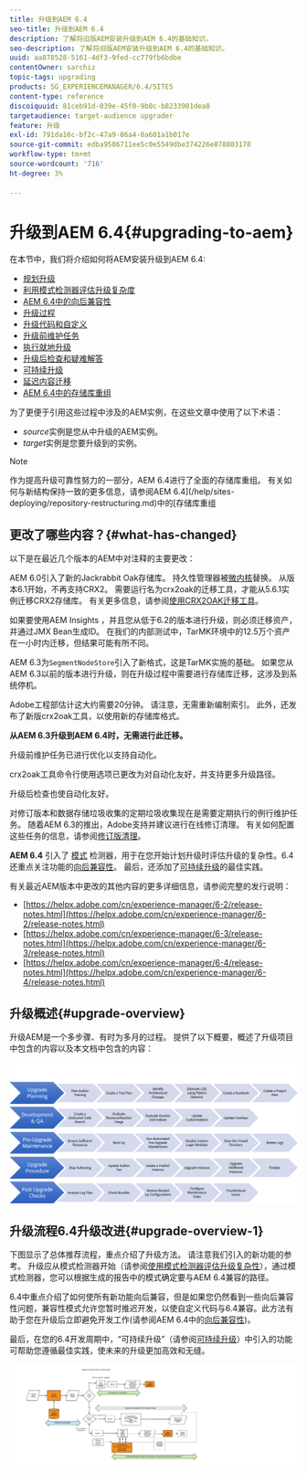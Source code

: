```yaml
---
title: 升级到AEM 6.4
seo-title: 升级到AEM 6.4
description: 了解将旧版AEM安装升级到AEM 6.4的基础知识。
seo-description: 了解将旧版AEM安装升级到AEM 6.4的基础知识。
uuid: aa878528-5161-4df3-9fed-cc779fb6bdbe
contentOwner: sarchiz
topic-tags: upgrading
products: SG_EXPERIENCEMANAGER/6.4/SITES
content-type: reference
discoiquuid: 81ceb91d-039e-45f0-9b0c-b8233901dea8
targetaudience: target-audience upgrader
feature: 升级
exl-id: 791da16c-bf2c-47a9-86a4-0a601a1b017e
source-git-commit: edba9586711ee5c0e5549dbe374226e878803178
workflow-type: tm+mt
source-wordcount: '716'
ht-degree: 3%

---
```


# 升级到AEM 6.4{#upgrading-to-aem}

在本节中，我们将介绍如何将AEM安装升级到AEM 6.4:

* [规划升级](/help/sites-deploying/upgrade-planning.md)
* [利用模式检测器评估升级复杂度](/help/sites-deploying/pattern-detector.md)
* [AEM 6.4中的向后兼容性](/help/sites-deploying/backward-compatibility.md)
* [升级过程](/help/sites-deploying/upgrade-procedure.md)
* [升级代码和自定义](/help/sites-deploying/upgrading-code-and-customizations.md)
* [升级前维护任务](/help/sites-deploying/pre-upgrade-maintenance-tasks.md)
* [执行就地升级](/help/sites-deploying/in-place-upgrade.md)
* [升级后检查和疑难解答](/help/sites-deploying/post-upgrade-checks-and-troubleshooting.md)
* [可持续升级](/help/sites-deploying/sustainable-upgrades.md)
* [延迟内容迁移](/help/sites-deploying/lazy-content-migration.md)
* [AEM 6.4中的存储库重组](/help/sites-deploying/repository-restructuring.md)

为了更便于引用这些过程中涉及的AEM实例，在这些文章中使用了以下术语：

* *source*&#x200B;实例是您从中升级的AEM实例。
* *target*&#x200B;实例是您要升级到的实例。

>[!NOTE]
>
>作为提高升级可靠性努力的一部分，AEM 6.4进行了全面的存储库重组。 有关如何与新结构保持一致的更多信息，请参阅AEM 6.4](/help/sites-deploying/repository-restructuring.md)中的[存储库重组

## 更改了哪些内容？{#what-has-changed}

以下是在最近几个版本的AEM中对注释的主要更改：

AEM 6.0引入了新的Jackrabbit Oak存储库。 持久性管理器被[微内核](/help/sites-deploying/recommended-deploys.md)替换。 从版本6.1开始，不再支持CRX2。 需要运行名为crx2oak的迁移工具，才能从5.6.1实例迁移CRX2存储库。 有关更多信息，请参阅[使用CRX2OAK迁移工具](/help/sites-deploying/using-crx2oak.md)。

如果要使用AEM Insights ，并且您从低于6.2的版本进行升级，则必须迁移资产，并通过JMX Bean生成ID。 在我们的内部测试中，TarMK环境中的12.5万个资产在一小时内迁移，但结果可能有所不同。

AEM 6.3为`SegmentNodeStore`引入了新格式，这是TarMK实施的基础。 如果您从AEM 6.3以前的版本进行升级，则在升级过程中需要进行存储库迁移，这涉及到系统停机。

Adobe工程部估计这大约需要20分钟。 请注意，无需重新编制索引。 此外，还发布了新版crx2oak工具，以使用新的存储库格式。

**从AEM 6.3升级到AEM 6.4时，无需进行此迁移。**

升级前维护任务已进行优化以支持自动化。

crx2oak工具命令行使用选项已更改为对自动化友好，并支持更多升级路径。

升级后检查也使自动化友好。

对修订版本和数据存储垃圾收集的定期垃圾收集现在是需要定期执行的例行维护任务。 随着AEM 6.3的推出，Adobe支持并建议进行在线修订清理。 有关如何配置这些任务的信息，请参阅[修订版清理](/help/sites-deploying/revision-cleanup.md)。

**AEM 6.4** 引入了 [模式](/help/sites-deploying/pattern-detector.md) 检测器，用于在您开始计划升级时评估升级的复杂性。6.4还重点关注功能的[向后兼容性](/help/sites-deploying/backward-compatibility.md)。 最后，还添加了[可持续升级](/help/sites-deploying/sustainable-upgrades.md)的最佳实践。

有关最近AEM版本中更改的其他内容的更多详细信息，请参阅完整的发行说明：

* [https://helpx.adobe.com/cn/experience-manager/6-2/release-notes.html](https://helpx.adobe.com/cn/experience-manager/6-2/release-notes.html)
* [https://helpx.adobe.com/cn/experience-manager/6-3/release-notes.html](https://helpx.adobe.com/cn/experience-manager/6-3/release-notes.html)
* [https://helpx.adobe.com/cn/experience-manager/6-4/release-notes.html](https://helpx.adobe.com/cn/experience-manager/6-4/release-notes.html)

## 升级概述{#upgrade-overview}

升级AEM是一个多步骤、有时为多月的过程。 提供了以下概要，概述了升级项目中包含的内容以及本文档中包含的内容：

![screen_shot_2018-03-30at80708am](assets/screen_shot_2018-03-30at80708am.png)

## 升级流程6.4升级改进{#upgrade-overview-1}

下图显示了总体推荐流程，重点介绍了升级方法。 请注意我们引入的新功能的参考。 升级应从模式检测器开始（请参阅[使用模式检测器评估升级复杂性](/help/sites-deploying/pattern-detector.md)），通过模式检测器，您可以根据生成的报告中的模式确定要与AEM 6.4兼容的路径。

6.4中重点介绍了如何使所有新功能向后兼容，但是如果您仍然看到一些向后兼容性问题，兼容性模式允许您暂时推迟开发，以使自定义代码与6.4兼容。此方法有助于您在升级后立即避免开发工作(请参阅AEM 6.4中的[向后兼容性](/help/sites-deploying/backward-compatibility.md))。

最后，在您的6.4开发周期中，“可持续升级”（请参阅[可持续升级](/help/sites-deploying/sustainable-upgrades.md)）中引入的功能可帮助您遵循最佳实践，使未来的升级更加高效和无缝。

![6_4_upgrade_overviewfrowt-newpage3](assets/6_4_upgrade_overviewflowchart-newpage3.png)
